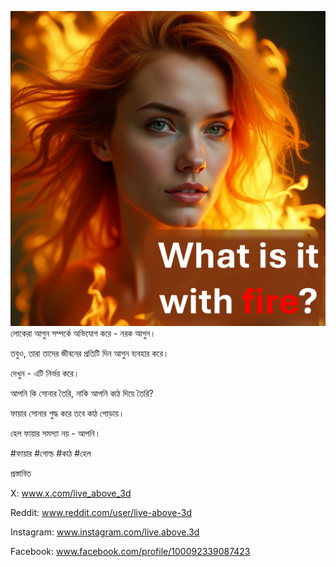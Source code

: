 ![Video cover image](../cover.jpg)
লোকেরা আগুন সম্পর্কে অভিযোগ করে - নরক আগুন।

তবুও, তারা তাদের জীবনের প্রতিটি দিন আগুন ব্যবহার করে।

দেখুন - এটি নির্ভর করে।

আপনি কি সোনার তৈরি, নাকি আপনি কাঠ দিয়ে তৈরি?

ফায়ার সোনার শুদ্ধ করে তবে কাঠ পোড়ায়।

হেল ফায়ার সমস্যা নয় - আপনি।


#ফায়ার #গোল্ড #কাঠ #হেল


প্রস্তাবিত

X: www.x.com/live_above_3d


Reddit: www.reddit.com/user/live-above-3d

Instagram: www.instagram.com/live.above.3d

Facebook: www.facebook.com/profile/100092339087423




